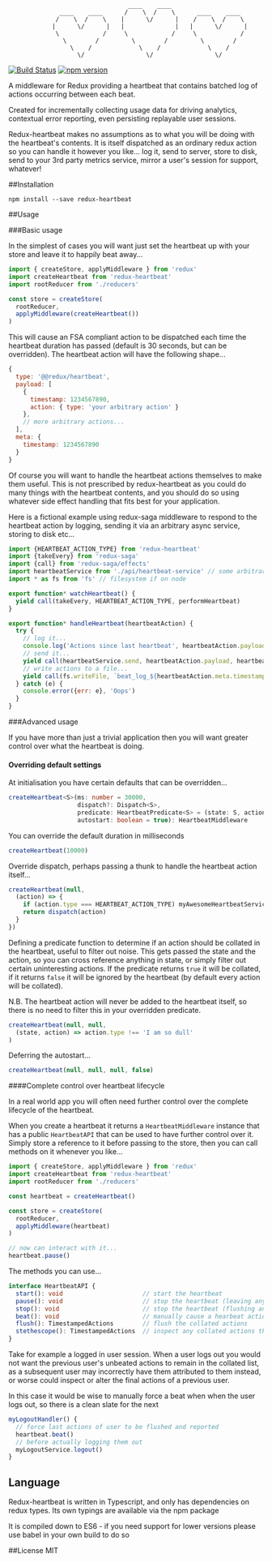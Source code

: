 ```      
                                 ____    ____  
              ____    ____      /    \  /    \      ____    ____
             /    \  /    \    |      \/      |    /    \  /    \
            |      \/      |   |              |   |      \/      |
             \            /     \            /     \            /
               \        /         \        /         \        /
                 \    /             \    /             \    /  
                   \/                 \/                 \/

```
[![Build Status](https://travis-ci.org/alechill/redux-heartbeat.svg?branch=master)](https://travis-ci.org/alechill/redux-heartbeat) [![npm version](https://badge.fury.io/js/redux-heartbeat.svg)](https://badge.fury.io/js/redux-heartbeat)

A middleware for Redux providing a heartbeat that contains batched log of actions occurring between each beat.

Created for incrementally collecting usage data for driving analytics, contextual error reporting, even persisting replayable user sessions.

Redux-heartbeat makes no assumptions as to what you will be doing with the heartbeat's contents. It is itself dispatched as an ordinary redux action so you can handle it however you like... log it, send to server, store to disk, send to your 3rd party metrics service, mirror a user's session for support, whatever!

##Installation

```
npm install --save redux-heartbeat
```

##Usage

###Basic usage

In the simplest of cases you will want just set the heartbeat up with your store and leave it to happily beat away...

```js
import { createStore, applyMiddleware } from 'redux'
import createHeartbeat from 'redux-heartbeat'
import rootReducer from './reducers'

const store = createStore(
  rootReducer,
  applyMiddleware(createHeartbeat())
)
```

This will cause an FSA compliant action to be dispatched each time the heartbeat duration has passed (default is 30 seconds, but can be overridden). The heartbeat action will have the following shape...

```js
{
  type: '@@redux/heartbeat',
  payload: [
    {
      timestamp: 1234567890,
      action: { type: 'your arbitrary action' }
    },
    // more arbitrary actions...  
  ],
  meta: {
    timestamp: 1234567890
  }
}
```

Of course you will want to handle the heartbeat actions themselves to make them useful. This is not prescribed by redux-heartbeat as you could do many things with the heartbeat contents, and you should do so using whatever side effect handling that fits best for your application.

Here is a fictional example using redux-saga middleware to respond to the heartbeat action by logging, sending it via an arbitrary async service, storing to disk etc...

```js
import {HEARTBEAT_ACTION_TYPE} from 'redux-heartbeat'
import {takeEvery} from 'redux-saga'
import {call} from 'redux-saga/effects'
import heartbeatService from './api/heartbeat-service' // some arbitrary async service
import * as fs from 'fs' // filesystem if on node

export function* watchHeartbeat() {
  yield call(takeEvery, HEARTBEAT_ACTION_TYPE, performHeartbeat)
}

export function* handleHeartbeat(heartbeatAction) {
  try {
    // log it...
    console.log('Actions since last heartbeat', heartbeatAction.payload)
    // send it...
    yield call(heartbeatService.send, heartbeatAction.payload, heartbeatAction.meta.timestamp))
    // write actions to a file...
    yield call(fs.writeFile, `beat_log_${heartbeatAction.meta.timestamp}`, JSON.stringify(heartbeatAction.payload))
  } catch (e) {
    console.error({err: e}, 'Oops')
  }
}
```

###Advanced usage

If you have more than just a trivial application then you will want greater control over what the heartbeat is doing.

#### Overriding default settings

At initialisation you have certain defaults that can be overridden...

```ts
createHeartbeat<S>(ms: number = 30000,
                   dispatch?: Dispatch<S>,
                   predicate: HeartbeatPredicate<S> = (state: S, action: NonHeartbeatAction): boolean => true,
                   autostart: boolean = true): HeartbeatMiddleware
```

You can override the default duration in milliseconds
```js
createHeartbeat(10000)
```

Override dispatch, perhaps passing a thunk to handle the heartbeat action itself...
```js
createHeartbeat(null,
  (action) => {
    if (action.type === HEARTBEAT_ACTION_TYPE) myAwesomeHeartbeatService.send(action.payload)
    return dispatch(action)
  }
})
```

Defining a predicate function to determine if an action should be collated in the heartbeat, useful to filter out noise. This gets passed the state and the action, so you can cross reference anything in state, or simply filter out certain uninteresting actions.
If the predicate returns `true` it will be collated, if it returns `false` it will be ignored by the heartbeat (by default every action will be collated).

N.B. The heartbeat action will never be added to the heartbeat itself, so there is no need to filter this in your overridden predicate.
```js
createHeartbeat(null, null,
  (state, action) => action.type !== 'I am so dull'
)
```

Deferring the autostart...
```js
createHeartbeat(null, null, null, false)
```

####Complete control over heartbeat lifecycle

In a real world app you will often need further control over the complete lifecycle of the heartbeat.

When you create a heartbeat it returns a `HeartbeatMiddleware` instance that has a public `HeartbeatAPI` that can be used to have further control over it. Simply store a reference to it before passing to the store, then you can call methods on it whenever you like...
```js
import { createStore, applyMiddleware } from 'redux'
import createHeartbeat from 'redux-heartbeat'
import rootReducer from './reducers'

const heartbeat = createHeartbeat()

const store = createStore(
  rootReducer,
  applyMiddleware(heartbeat)
)

// now can interact with it...
heartbeat.pause()
```

The methods you can use...
```ts
interface HeartbeatAPI {
  start(): void                      // start the heartbeat
  pause(): void                      // stop the heartbeat (leaving any collated actions intact)
  stop(): void                       // stop the heartbeat (flushing any collated actions and dispatching them in a final heartbeat action)
  beat(): void                       // manually cause a hearbeat action to be dispatched containing any collated actions, flushing them at same time
  flush(): TimestampedActions        // flush the collated actions
  stethescope(): TimestampedActions  // inspect any collated actions that will be in next beat without flushing them
}
```

Take for example a logged in user session. When a user logs out you would not want the previous user's unbeated actions to remain in the collated list, as a subsequent user may incorrectly have them attributed to them instead, or worse could inspect or alter the final actions of a previous user.

In this case it would be wise to manually force a beat when when the user logs out, so there is a clean slate for the next

```js
myLogoutHandler() {
  // force last actions of user to be flushed and reported
  heartbeat.beat()
  // before actually logging them out
  myLogoutService.logout()
}
```

## Language

Redux-heartbeat is written in Typescript, and only has dependencies on redux types. Its own typings are available via the npm package

It is compiled down to ES6 - if you need support for lower versions please use babel in your own build to do so

##License
MIT
